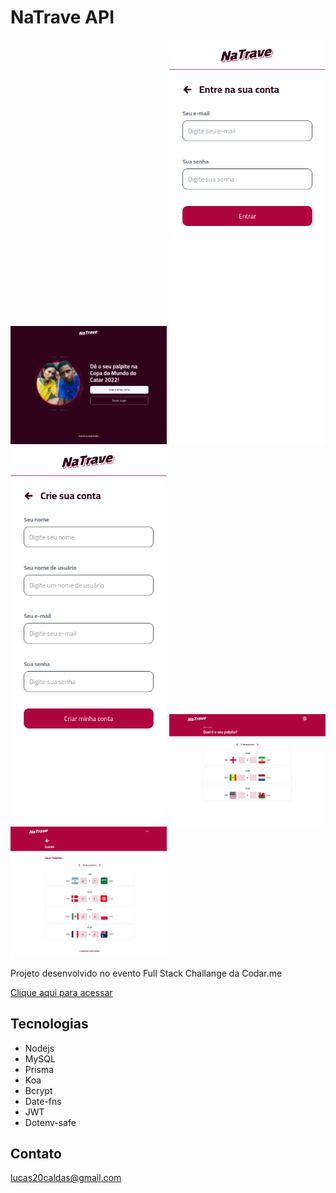 # NaTrave API

<img src="./.github/homepreview.png" width="250">
<img src="./.github/loginpreview.png" width="250">
<img src="./.github/signuppreview.png" width="250">
<img src="./.github/dashboardpreview.png" width="250">
<img src="./.github/profilepreview.png" width="250">

Projeto desenvolvido no evento Full Stack Challange da Codar.me

[Clique aqui para acessar]()

## Tecnologias

- Nodejs
- MySQL
- Prisma
- Koa
- Bcrypt
- Date-fns
- JWT
- Dotenv-safe

## Contato

lucas20caldas@gmail.com

